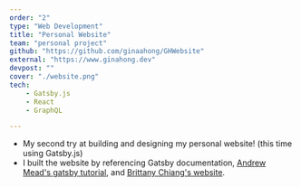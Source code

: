 ```yaml
---
order: "2"
type: "Web Development"
title: "Personal Website"
team: "personal project"
github: "https://github.com/ginaahong/GHWebsite"
external: "https://www.ginahong.dev"
devpost: ""
cover: "./website.png"
tech:
    - Gatsby.js
    - React
    - GraphQL

---
```

* My second try at building and designing my personal website! (this time using Gatsby.js)
* I built the website by referencing Gatsby documentation, [Andrew Mead's gatsby tutorial](https://mead.io), and [Brittany Chiang's website](https://brittanychiang.com).
